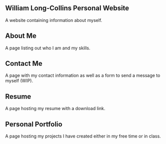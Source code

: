 ## William Long-Collins Personal Website
A website containing information about myself.

## About Me
A page listing out who I am and my skills.

## Contact Me
A page with my contact information as well as a form to send a message to myself (WIP).

## Resume
A page hosting my resume with a download link.

## Personal Portfolio
A page hosting my projects I have created either in my free time or in class. 
